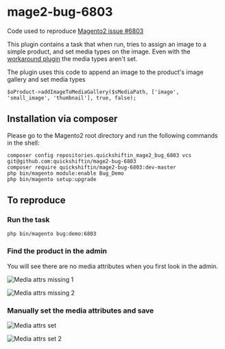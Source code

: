# mage2-bug-6803
Code used to reproduce [Magento2 issue #6803](https://github.com/magento/magento2/issues/6803#issuecomment-289407131)

This plugin contains a task that when run, tries to assign an image to a simple product, and set media types on the image. Even with the [workaround plugin](https://github.com/DIE-KAVALLERIE/magento2-product-image-fix/blob/master/composer.json) the media types aren't set.

The plugin uses this code to append an image to the product's image gallery and set media types
```
$oProduct->addImageToMediaGallery($sMediaPath, ['image', 'small_image', 'thumbnail'], true, false);
```

## Installation via composer

Please go to the Magento2 root directory and run the following commands in the shell:

```
composer config repositories.quickshiftin_mage2_bug_6803 vcs git@github.com:quickshiftin/mage2-bug-6803
composer require quickshiftin/mage2-bug-6803:dev-master
php bin/magento module:enable Bug_Demo
php bin/magento setup:upgrade
```

## To reproduce

### Run the task
```
php bin/magento bug:demo:6803
```

### Find the product in the admin

You will see there are no media attributes when you first look in the admin.

![Media attrs missing 1](https://cloud.githubusercontent.com/assets/96733/24435944/903f8cca-13f5-11e7-81fa-43c86351ca01.png)

![Media attrs missing 2](https://cloud.githubusercontent.com/assets/96733/24435945/92b76d60-13f5-11e7-809b-eae23050ddcd.png)

### Manually set the media attributes and save

![Media attrs set](https://cloud.githubusercontent.com/assets/96733/24435948/955d9f94-13f5-11e7-9d8f-e93ef17358d6.png)

![Media attrs set 2](https://cloud.githubusercontent.com/assets/96733/24436269/d71a84c2-13f7-11e7-8dd8-8e91da86ee62.png)
